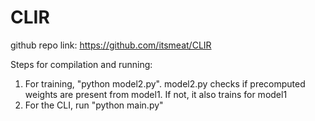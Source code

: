 # CLIR
github repo link: https://github.com/itsmeat/CLIR

Steps for compilation and running:
1. For training, "python model2.py". model2.py checks if precomputed weights are present from model1. If not, it also trains
   for model1
2. For the CLI, run "python main.py"
